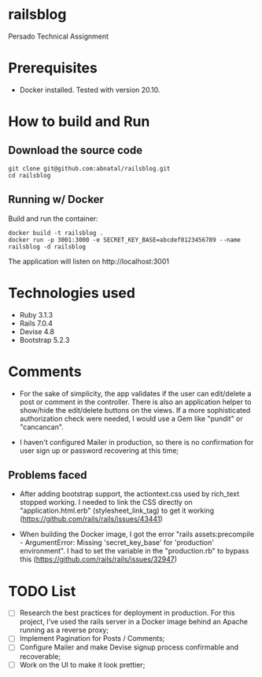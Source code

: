 # railsblog
Persado Technical Assignment

# Prerequisites
- Docker installed. Tested with version 20.10.

# How to build and Run

## Download the source code
```
git clone git@github.com:abnatal/railsblog.git
cd railsblog
```

## Running w/ Docker

Build and run the container:
```
docker build -t railsblog .
docker run -p 3001:3000 -e SECRET_KEY_BASE=abcdef0123456789 --name railsblog -d railsblog
```
The application will listen on http://localhost:3001

# Technologies used
- Ruby 3.1.3
- Rails 7.0.4
- Devise 4.8
- Bootstrap 5.2.3

# Comments
- For the sake of simplicity, the app validates if the user can edit/delete a post or comment in the controller. There is also an application helper to show/hide the edit/delete buttons on the views. If a more sophisticated authorization check were needed, I would use a Gem like "pundit" or "cancancan".

- I haven't configured Mailer in production, so there is no confirmation for user sign up or password recovering at this time;

## Problems faced
- After adding bootstrap support, the actiontext.css used by rich_text stopped working. I needed to link the CSS directly on "application.html.erb" (stylesheet_link_tag) to get it working (https://github.com/rails/rails/issues/43441)

- When building the Docker image, I got the error "rails assets:precompile - ArgumentError: Missing 'secret_key_base' for 'production' environment". I had to set the variable in the "production.rb" to bypass this (https://github.com/rails/rails/issues/32947)

# TODO List
- [ ] Research the best practices for deployment in production. For this project, I've used the rails server in a Docker image behind an Apache running as a reverse proxy;
- [ ] Implement Pagination for Posts / Comments;
- [ ] Configure Mailer and make Devise signup process confirmable and recoverable;
- [ ] Work on the UI to make it look prettier;
